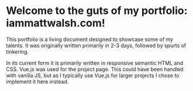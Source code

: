 # Welcome to the guts of my portfolio: iammattwalsh.com!

This portfolio is a living document designed to showcase some of my talents. It was originally written primarily in 2-3 days, followed by spurts of tinkering. 

In its current form it is primarily written in responsive semantic HTML and CSS. Vue.js was used for the project page. This could have been handled with vanilla JS, but as I typically use Vue.js for larger projects I chose to implement it here instead.